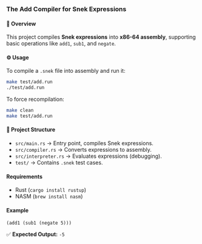 ### **The Add Compiler for Snek Expressions**  

#### **📌 Overview**  
This project compiles **Snek expressions** into **x86-64 assembly**, supporting basic operations like `add1`, `sub1`, and `negate`.  

#### **⚙️ Usage**  
To compile a `.snek` file into assembly and run it:  
```sh
make test/add.run
./test/add.run
```
To force recompilation:  
```sh
make clean
make test/add.run
```

#### **📂 Project Structure**  
- `src/main.rs` → Entry point, compiles Snek expressions.  
- `src/compiler.rs` → Converts expressions to assembly.  
- `src/interpreter.rs` → Evaluates expressions (debugging).  
- `test/` → Contains `.snek` test cases.  

#### **Requirements**  
- Rust (`cargo install rustup`)  
- NASM (`brew install nasm`)  

#### **Example**  
```snek
(add1 (sub1 (negate 5))) 
```
✅ **Expected Output:** `-5`  